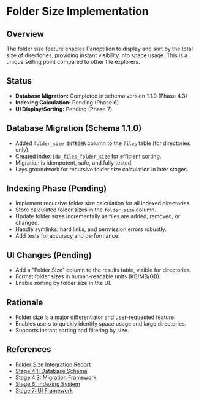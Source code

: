 # Folder Size Implementation

## Overview
The folder size feature enables Panoptikon to display and sort by the total size of directories, providing instant visibility into space usage. This is a unique selling point compared to other file explorers.

## Status
- **Database Migration:** Completed in schema version 1.1.0 (Phase 4.3)
- **Indexing Calculation:** Pending (Phase 6)
- **UI Display/Sorting:** Pending (Phase 7)

## Database Migration (Schema 1.1.0)
- Added `folder_size INTEGER` column to the `files` table (for directories only).
- Created index `idx_files_folder_size` for efficient sorting.
- Migration is idempotent, safe, and fully tested.
- Lays groundwork for recursive folder size calculation in later stages.

## Indexing Phase (Pending)
- Implement recursive folder size calculation for all indexed directories.
- Store calculated folder sizes in the `folder_size` column.
- Update folder sizes incrementally as files are added, removed, or changed.
- Handle symlinks, hard links, and permission errors robustly.
- Add tests for accuracy and performance.

## UI Changes (Pending)
- Add a "Folder Size" column to the results table, visible for directories.
- Format folder sizes in human-readable units (KB/MB/GB).
- Enable sorting by folder size in the UI.

## Rationale
- Folder size is a major differentiator and user-requested feature.
- Enables users to quickly identify space usage and large directories.
- Supports instant sorting and filtering by size.

## References
- [Folder Size Integration Report](../spec/folder-size-integration-report.md)
- [Stage 4.1: Database Schema](../spec/stages/stage4_1_schema.md)
- [Stage 4.3: Migration Framework](../spec/stages/stage4_3_migration.md)
- [Stage 6: Indexing System](../spec/stages/stage6_prompt.md)
- [Stage 7: UI Framework](../spec/stages/stage7_prompt.md) 